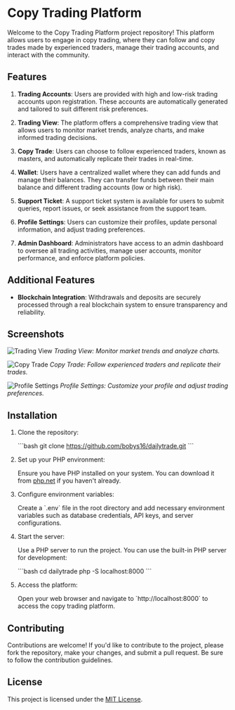 # Copy Trading Platform

Welcome to the Copy Trading Platform project repository! This platform allows users to engage in copy trading, where they can follow and copy trades made by experienced traders, manage their trading accounts, and interact with the community.

## Features

1. **Trading Accounts**: Users are provided with high and low-risk trading accounts upon registration. These accounts are automatically generated and tailored to suit different risk preferences.

2. **Trading View**: The platform offers a comprehensive trading view that allows users to monitor market trends, analyze charts, and make informed trading decisions.

3. **Copy Trade**: Users can choose to follow experienced traders, known as masters, and automatically replicate their trades in real-time.

4. **Wallet**: Users have a centralized wallet where they can add funds and manage their balances. They can transfer funds between their main balance and different trading accounts (low or high risk).

5. **Support Ticket**: A support ticket system is available for users to submit queries, report issues, or seek assistance from the support team.

6. **Profile Settings**: Users can customize their profiles, update personal information, and adjust trading preferences.

7. **Admin Dashboard**: Administrators have access to an admin dashboard to oversee all trading activities, manage user accounts, monitor performance, and enforce platform policies.

## Additional Features

- **Blockchain Integration**: Withdrawals and deposits are securely processed through a real blockchain system to ensure transparency and reliability.

## Screenshots

![Trading View](screenshots/trading_view.png)
*Trading View: Monitor market trends and analyze charts.*

![Copy Trade](screenshots/copy_trade.png)
*Copy Trade: Follow experienced traders and replicate their trades.*

![Profile Settings](screenshots/profile_settings.png)
*Profile Settings: Customize your profile and adjust trading preferences.*

## Installation

1. Clone the repository:

   \`\`\`bash
   git clone https://github.com/bobys16/dailytrade.git
   \`\`\`

2. Set up your PHP environment:

   Ensure you have PHP installed on your system. You can download it from [php.net](https://www.php.net/downloads.php) if you haven't already.

3. Configure environment variables:

   Create a \`.env\` file in the root directory and add necessary environment variables such as database credentials, API keys, and server configurations.

4. Start the server:

   Use a PHP server to run the project. You can use the built-in PHP server for development:

   \`\`\`bash
   cd dailytrade
   php -S localhost:8000
   \`\`\`

5. Access the platform:

   Open your web browser and navigate to \`http://localhost:8000\` to access the copy trading platform.

## Contributing

Contributions are welcome! If you'd like to contribute to the project, please fork the repository, make your changes, and submit a pull request. Be sure to follow the contribution guidelines.

## License

This project is licensed under the [MIT License](LICENSE).
